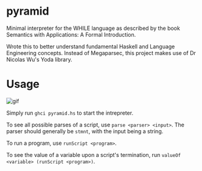 # pyramid
Minimal interpreter for the WHILE language as described by the book Semantics with Applications: A Formal Introduction.

Wrote this to better understand fundamental Haskell and Language Engineering concepts. Instead of Megaparsec, this project makes use of Dr Nicolas Wu's Yoda library.

# Usage
![gif](https://user-images.githubusercontent.com/6099321/43364508-26a352a8-9313-11e8-9967-85676d31d6b9.gif)

Simply run `ghci pyramid.hs` to start the intrepreter.

To see all possible parses of a script, use `parse <parser> <input>`. The parser should generally be `stmnt`, with the input being a string.

To run a program, use `runScript <program>`.

To see the value of a variable upon a script's termination, run `valueOf <variable> (runScript <program>)`.
